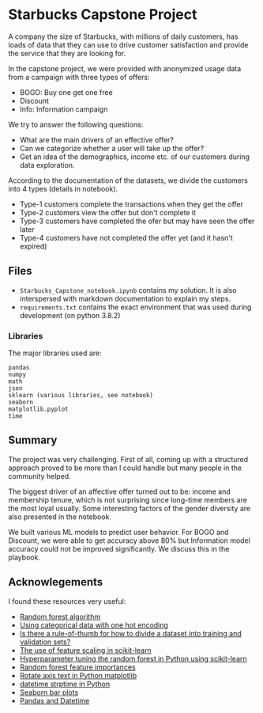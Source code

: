 # Starbucks Capstone Project
A company the size of Starbucks, with millions of daily customers, has loads of data that they can use to drive customer satisfaction and provide the service that they are looking for.

In the capstone project, we were provided with anonymized usage data from a campaign with three types of offers:
- BOGO: Buy one get one free
- Discount
- Info: Information campaign

We try to answer the following questions:
- What are the main drivers of an effective offer?
- Can we categorize whether a user will take up the offer?
- Get an idea of the demographics, income etc. of our customers during data exploration.

According to the documentation of the datasets, we divide the customers into 4 types (details in notebook).
- Type-1 customers complete the transactions when they get the offer
- Type-2 customers view the offer but don't complete it
- Type-3 customers have completed the ofer but may have seen the offer later
- Type-4 customers have not completed the offer yet (and it hasn't expired)

## Files
- `Starbucks_Capstone_notebook.ipynb` contains my solution. It is also interspersed with markdown documentation to explain my steps.
- `requirements.txt` contains the exact environment that was used during development (on python 3.8.2)

### Libraries
The major libraries used are:
```
pandas
numpy
math
json
sklearn (various libraries, see notebook)
seaborn
matplotlib.pyplot 
time
```

## Summary
The project was very challenging. First of all, coming up with a structured approach proved to be more than I could handle but many people in the community helped.

The biggest driver of an affective offer turned out to be: income and membership tenure, which is not surprising since long-time members are the most loyal usually. Some interesting factors of the gender diversity are also presented in the notebook.

We built various ML models to predict user behavior. For BOGO and Discount, we were able to get accuracy above 80% but Information model accuracy could not be improved significantly. We discuss this in the playbook.

## Acknowlegements
I found these resources very useful:

- [Random forest algorithm](https://towardsdatascience.com/the-random-forest-algorithm-d457d499ffcd)  
- [Using categorical data with one hot encoding](https://www.kaggle.com/dansbecker/using-categorical-data-with-one-hot-encoding)  
- [Is there a rule-of-thumb for how to divide a dataset into training and validation sets?](https://stackoverflow.com/questions/13610074/is-there-a-rule-of-thumb-for-how-to-divide-a-dataset-into-training-and-validatio)  
- [The use of feature scaling in scikit-learn](https://stackoverflow.com/questions/51660001/the-use-of-feature-scaling-in-scikit-learn)  
- [Hyperparameter tuning the random forest in Python using scikit-learn](https://towardsdatascience.com/hyperparameter-tuning-the-random-forest-in-python-using-scikit-learn-28d2aa77dd74)  
- [Random forest feature importances](https://towardsdatascience.com/running-random-forests-inspect-the-feature-importances-with-this-code-2b00dd72b92e)  
- [Rotate axis text in Python matplotlib](https://stackoverflow.com/questions/10998621/rotate-axis-text-in-python-matplotlib)
- [datetime strptime in Python](https://stackoverflow.com/questions/44596077/datetime-strptime-in-python)  
- [Seaborn bar plots](https://seaborn.pydata.org/generated/seaborn.barplot.html)
- [Pandas and Datetime](https://pandas.pydata.org/pandas-docs/stable/reference/api/pandas.to_datetime.html)
